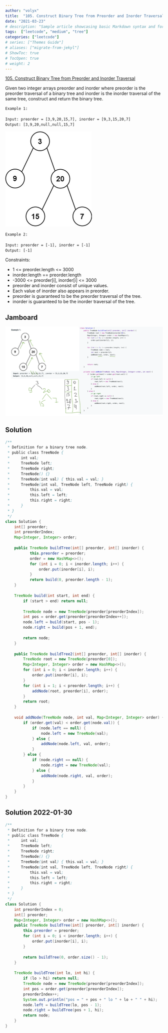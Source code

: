 ```yaml
---
author: "volyx"
title:  "105. Construct Binary Tree from Preorder and Inorder Traversal"
date: "2021-03-23"
# description: "Sample article showcasing basic Markdown syntax and formatting for HTML elements."
tags:  ["leetcode", "medium", "tree"]
categories: ["leetcode"]
# series: ["Themes Guide"]
# aliases: ["migrate-from-jekyl"]
# ShowToc: true
# TocOpen: true
# weight: 2
---
```


[105. Construct Binary Tree from Preorder and Inorder Traversal](https://leetcode.com/problems/construct-binary-tree-from-preorder-and-inorder-traversal/)

Given two integer arrays preorder and inorder where preorder is the preorder traversal of a binary tree and inorder is the inorder traversal of the same tree, construct and return the binary tree.

```txt
Example 1:

Input: preorder = [3,9,20,15,7], inorder = [9,3,15,20,7]
Output: [3,9,20,null,null,15,7]
```

![ex1](/images/2021-03-23-ex1.jpg)

```txt
Example 2:

Input: preorder = [-1], inorder = [-1]
Output: [-1]
```

Constraints:

- 1 <= preorder.length <= 3000
- inorder.length == preorder.length
- -3000 <= preorder[i], inorder[i] <= 3000
- preorder and inorder consist of unique values.
- Each value of inorder also appears in preorder.
- preorder is guaranteed to be the preorder traversal of the tree.
- inorder is guaranteed to be the inorder traversal of the tree.

## Jamboard

![jam1](/images/105_Construct_Binary_Tree_from_Preorder_and_Inorder_Traversal.png)

## Solution

```java
/**
 * Definition for a binary tree node.
 * public class TreeNode {
 *     int val;
 *     TreeNode left;
 *     TreeNode right;
 *     TreeNode() {}
 *     TreeNode(int val) { this.val = val; }
 *     TreeNode(int val, TreeNode left, TreeNode right) {
 *         this.val = val;
 *         this.left = left;
 *         this.right = right;
 *     }
 * }
 */
class Solution {
    int[] preorder;
    int preorderIndex; 
    Map<Integer, Integer> order;
                   
    public TreeNode buildTree(int[] preorder, int[] inorder) {
           this.preorder = preorder;
           order = new HashMap<>();
           for (int i = 0; i < inorder.length; i++) {
               order.put(inorder[i], i);
           }
           return build(0, preorder.length - 1);
    }
    
    TreeNode build(int start, int end) {
        if (start > end) return null;
        
        TreeNode node = new TreeNode(preorder[preorderIndex]);
        int pos = order.get(preorder[preorderIndex++]);
        node.left = build(start, pos - 1);
        node.right = build(pos + 1, end);
        
        return node;
    }
    
    public TreeNode buildTree2(int[] preorder, int[] inorder) {
        TreeNode root = new TreeNode(preorder[0]);
        Map<Integer, Integer> order = new HashMap<>();
        for (int i = 0; i < inorder.length; i++) {
            order.put(inorder[i], i);
        }
        for (int i = 1; i < preorder.length; i++) {
            addNode(root, preorder[i], order);
        }
        return root;
    }
    
    void addNode(TreeNode node, int val, Map<Integer, Integer> order) {
        if (order.get(val) < order.get(node.val)) {
            if (node.left == null) {
                node.left = new TreeNode(val);
            } else {
                addNode(node.left, val, order);
            }
        } else {
            if (node.right == null) {
                node.right = new TreeNode(val);
            } else {
                addNode(node.right, val, order);
            }
        }
    }
}
```

## Solution 2022-01-30

```java
/**
 * Definition for a binary tree node.
 * public class TreeNode {
 *     int val;
 *     TreeNode left;
 *     TreeNode right;
 *     TreeNode() {}
 *     TreeNode(int val) { this.val = val; }
 *     TreeNode(int val, TreeNode left, TreeNode right) {
 *         this.val = val;
 *         this.left = left;
 *         this.right = right;
 *     }
 * }
 */
class Solution {
    int preorderIndex = 0;
    int[] preorder;
    Map<Integer, Integer> order = new HashMap<>();
    public TreeNode buildTree(int[] preorder, int[] inorder) {
        this.preorder = preorder;
        for (int i = 0; i < inorder.length; i++) {
            order.put(inorder[i], i);
        }
        
        return buildTree(0, order.size() - 1);
    }
    
    TreeNode buildTree(int lo, int hi) {
        if (lo > hi) return null;
        TreeNode node = new TreeNode(preorder[preorderIndex]);
        int pos = order.get(preorder[preorderIndex]);
        preorderIndex++;
        System.out.println("pos = " + pos + " lo " + lo + " " + hi);
        node.left = buildTree(lo, pos - 1);
        node.right = buildTree(pos + 1, hi);
        return node;
    }
}
```